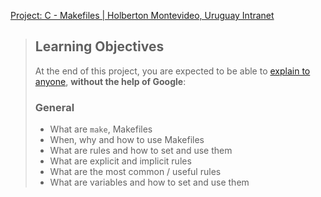 [Project: C - Makefiles | Holberton Montevideo, Uruguay Intranet](https://intranet.hbtn.io/projects/2191)

> ## Learning Objectives
> 
> At the end of this project, you are expected to be able to [explain to anyone](https://intranet.hbtn.io/rltoken/YyPpwSHak8fIQPZip-EXvg "explain to anyone"), **without the help of Google**:
> 
> ### General
> 
> -   What are `make`, Makefiles
> -   When, why and how to use Makefiles
> -   What are rules and how to set and use them
> -   What are explicit and implicit rules
> -   What are the most common / useful rules
> -   What are variables and how to set and use them
